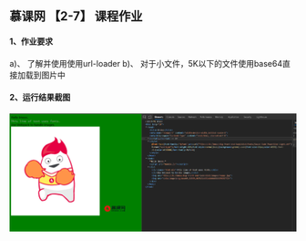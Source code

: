 ## 慕课网 【2-7】 课程作业

#### 1、作业要求

  a)、 了解并使用使用url-loader
  b)、 对于小文件，5K以下的文件使用base64直接加载到图片中

#### 2、运行结果截图
![123456](https://github.com/HaceraI/bigFrontEnd-task/blob/main/2-7/0201127124734.png?raw=true)
